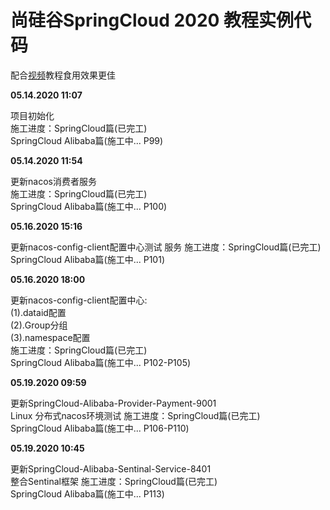 # 尚硅谷SpringCloud 2020 教程实例代码 # 

配合[视频](https://www.bilibili.com/video/BV1yE411x7Ky)教程食用效果更佳

**05.14.2020 11:07**  
  
 项目初始化  
 施工进度：SpringCloud篇(已完工)  
SpringCloud Alibaba篇(施工中... P99)  
  
**05.14.2020 11:54**  
  
更新nacos消费者服务  
 施工进度：SpringCloud篇(已完工)  
SpringCloud Alibaba篇(施工中... P100)  
  
**05.16.2020 15:16**  
  
更新nacos-config-client配置中心测试 服务 
 施工进度：SpringCloud篇(已完工)  
SpringCloud Alibaba篇(施工中... P101)  
  
**05.16.2020 18:00**  
  
更新nacos-config-client配置中心:  
(1).dataid配置  
(2).Group分组  
(3).namespace配置  
 施工进度：SpringCloud篇(已完工)  
SpringCloud Alibaba篇(施工中... P102-P105)  
  
**05.19.2020 09:59**  
  
更新SpringCloud-Alibaba-Provider-Payment-9001  
Linux 分布式nacos环境测试
 施工进度：SpringCloud篇(已完工)  
SpringCloud Alibaba篇(施工中... P106-P110)  
  
  **05.19.2020 10:45**  
  
更新SpringCloud-Alibaba-Sentinal-Service-8401  
整合Sentinal框架
 施工进度：SpringCloud篇(已完工)  
SpringCloud Alibaba篇(施工中... P113)  
  
